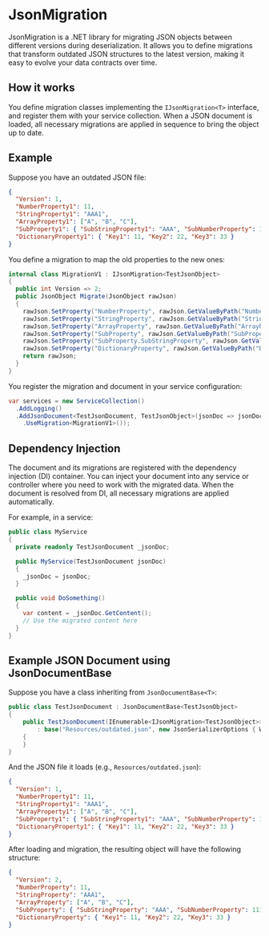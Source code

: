 
# JsonMigration

JsonMigration is a .NET library for migrating JSON objects between different versions during deserialization. It allows you to define migrations that transform outdated JSON structures to the latest version, making it easy to evolve your data contracts over time.

## How it works

You define migration classes implementing the `IJsonMigration<T>` interface, and register them with your service collection. When a JSON document is loaded, all necessary migrations are applied in sequence to bring the object up to date.

## Example

Suppose you have an outdated JSON file:

```json
{
  "Version": 1,
  "NumberProperty1": 11,
  "StringProperty1": "AAA1",
  "ArrayProperty1": ["A", "B", "C"],
  "SubProperty1": { "SubStringProperty1": "AAA", "SubNumberProperty": 111 },
  "DictionaryProperty1": { "Key1": 11, "Key2": 22, "Key3": 33 }
}
```

You define a migration to map the old properties to the new ones:

```csharp
internal class MigrationV1 : IJsonMigration<TestJsonObject>
{
  public int Version => 2;
  public JsonObject Migrate(JsonObject rawJson)
  {
    rawJson.SetProperty("NumberProperty", rawJson.GetValueByPath("NumberProperty1"));
    rawJson.SetProperty("StringProperty", rawJson.GetValueByPath("StringProperty1"));
    rawJson.SetProperty("ArrayProperty", rawJson.GetValueByPath("ArrayProperty1"));
    rawJson.SetProperty("SubProperty", rawJson.GetValueByPath("SubProperty1"));
    rawJson.SetProperty("SubProperty.SubStringProperty", rawJson.GetValueByPath("SubProperty1.SubStringProperty1"));
    rawJson.SetProperty("DictionaryProperty", rawJson.GetValueByPath("DictionaryProperty1"));
    return rawJson;
  }
}
```

You register the migration and document in your service configuration:

```csharp
var services = new ServiceCollection()
  .AddLogging()
  .AddJsonDocument<TestJsonDocument, TestJsonObject>(jsonDoc => jsonDoc
    .UseMigration<MigrationV1>());
```

## Dependency Injection

The document and its migrations are registered with the dependency injection (DI) container. You can inject your document into any service or controller where you need to work with the migrated data. When the document is resolved from DI, all necessary migrations are applied automatically.

For example, in a service:

```csharp
public class MyService
{
  private readonly TestJsonDocument _jsonDoc;

  public MyService(TestJsonDocument jsonDoc)
  {
    _jsonDoc = jsonDoc;
  }

  public void DoSomething()
  {
    var content = _jsonDoc.GetContent();
    // Use the migrated content here
  }
}
```

## Example JSON Document using JsonDocumentBase

Suppose you have a class inheriting from `JsonDocumentBase<T>`:

```csharp
public class TestJsonDocument : JsonDocumentBase<TestJsonObject>
{
    public TestJsonDocument(IEnumerable<IJsonMigration<TestJsonObject>> migrations, ILogger<TestJsonDocument> logger)
        : base("Resources/outdated.json", new JsonSerializerOptions { WriteIndented = true }, migrations, logger)
    {
    }
}
```

And the JSON file it loads (e.g., `Resources/outdated.json`):

```json
{
  "Version": 1,
  "NumberProperty1": 11,
  "StringProperty1": "AAA1",
  "ArrayProperty1": ["A", "B", "C"],
  "SubProperty1": { "SubStringProperty1": "AAA", "SubNumberProperty": 111 },
  "DictionaryProperty1": { "Key1": 11, "Key2": 22, "Key3": 33 }
}
```

After loading and migration, the resulting object will have the following structure:

```json
{
  "Version": 2,
  "NumberProperty": 11,
  "StringProperty": "AAA1",
  "ArrayProperty": ["A", "B", "C"],
  "SubProperty": { "SubStringProperty": "AAA", "SubNumberProperty": 111 },
  "DictionaryProperty": { "Key1": 11, "Key2": 22, "Key3": 33 }
}
```
